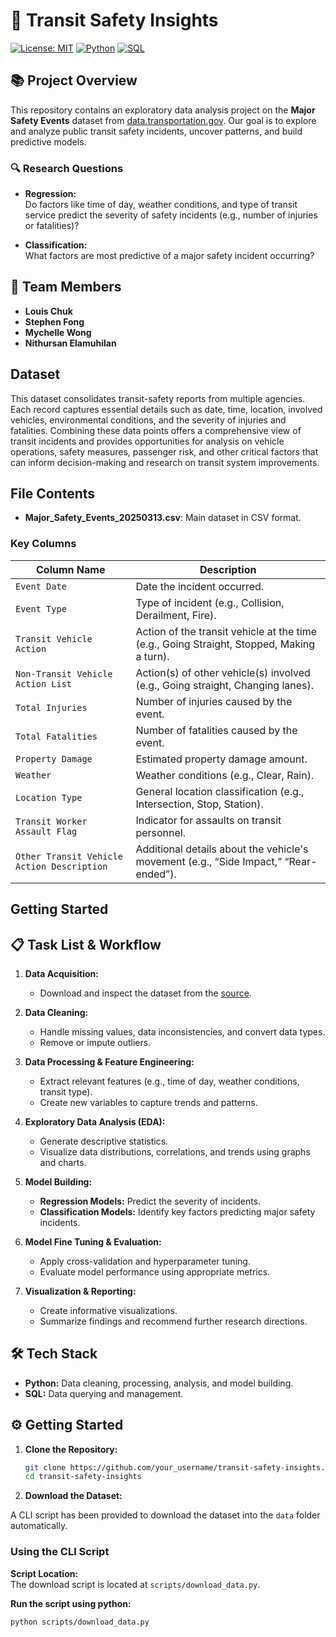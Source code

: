 # 🚀 Transit Safety Insights

[![License: MIT](https://img.shields.io/badge/License-MIT-yellow.svg)](https://opensource.org/licenses/MIT)
[![Python](https://img.shields.io/badge/Python-3.x-blue.svg)](https://www.python.org/)
[![SQL](https://img.shields.io/badge/SQL-supported-informational.svg)](https://en.wikipedia.org/wiki/SQL)

## 📚 Project Overview

This repository contains an exploratory data analysis project on the **Major Safety Events** dataset from [data.transportation.gov](https://data.transportation.gov/Public-Transit/Major-Safety-Events/9ivb-8ae9/about_data). Our goal is to explore and analyze public transit safety incidents, uncover patterns, and build predictive models.

### 🔍 Research Questions

- **Regression:**  
  Do factors like time of day, weather conditions, and type of transit service predict the severity of safety incidents (e.g., number of injuries or fatalities)?

- **Classification:**  
  What factors are most predictive of a major safety incident occurring?

## 👥 Team Members

- **Louis Chuk**
- **Stephen Fong**
- **Mychelle Wong**
- **Nithursan Elamuhilan**

## Dataset ##
This dataset consolidates transit-safety reports from multiple agencies. Each record captures essential details such as date, time, location, involved vehicles, environmental conditions, and the severity of injuries and fatalities. Combining these data points offers a comprehensive view of transit incidents and provides opportunities for analysis on vehicle operations, safety measures, passenger risk, and other critical factors that can inform decision-making and research on transit system improvements.

## File Contents

- **Major_Safety_Events_20250313.csv**: Main dataset in CSV format.

### Key Columns

| Column Name                                | Description                                                                                                     |
|-------------------------------------------|-----------------------------------------------------------------------------------------------------------------|
| `Event Date`                               | Date the incident occurred.                                                                                     |
| `Event Type`                               | Type of incident (e.g., Collision, Derailment, Fire).                                                           |
| `Transit Vehicle Action`                   | Action of the transit vehicle at the time (e.g., Going Straight, Stopped, Making a turn).                       |
| `Non-Transit Vehicle Action List`          | Action(s) of other vehicle(s) involved (e.g., Going straight, Changing lanes).                                   |
| `Total Injuries`                           | Number of injuries caused by the event.                                                                          |
| `Total Fatalities`                         | Number of fatalities caused by the event.                                                                        |
| `Property Damage`                          | Estimated property damage amount.                                                                                |
| `Weather`                                  | Weather conditions (e.g., Clear, Rain).                                                                          |
| `Location Type`                            | General location classification (e.g., Intersection, Stop, Station).                                             |
| `Transit Worker Assault Flag`              | Indicator for assaults on transit personnel.                                                                     |
| `Other Transit Vehicle Action Description` | Additional details about the vehicle's movement (e.g., “Side Impact,” “Rear-ended”).                             |

## Getting Started


## 📋 Task List & Workflow

1. **Data Acquisition:**  
   - Download and inspect the dataset from the [source](https://data.transportation.gov/Public-Transit/Major-Safety-Events/9ivb-8ae9/about_data).

2. **Data Cleaning:**  
   - Handle missing values, data inconsistencies, and convert data types.
   - Remove or impute outliers.

3. **Data Processing & Feature Engineering:**  
   - Extract relevant features (e.g., time of day, weather conditions, transit type).
   - Create new variables to capture trends and patterns.

4. **Exploratory Data Analysis (EDA):**  
   - Generate descriptive statistics.
   - Visualize data distributions, correlations, and trends using graphs and charts.

5. **Model Building:**  
   - **Regression Models:** Predict the severity of incidents.
   - **Classification Models:** Identify key factors predicting major safety incidents.

6. **Model Fine Tuning & Evaluation:**  
   - Apply cross-validation and hyperparameter tuning.
   - Evaluate model performance using appropriate metrics.

7. **Visualization & Reporting:**  
   - Create informative visualizations.
   - Summarize findings and recommend further research directions.

## 🛠️ Tech Stack

- **Python:** Data cleaning, processing, analysis, and model building.
- **SQL:** Data querying and management.

## ⚙️ Getting Started

1. **Clone the Repository:**

   ```bash
   git clone https://github.com/your_username/transit-safety-insights.git
   cd transit-safety-insights
2. **Download the Dataset:**

A CLI script has been provided to download the dataset into the `data` folder automatically.

### Using the CLI Script

**Script Location:**  
The download script is located at `scripts/download_data.py`.

**Run the script using python:**  
```bash
python scripts/download_data.py
